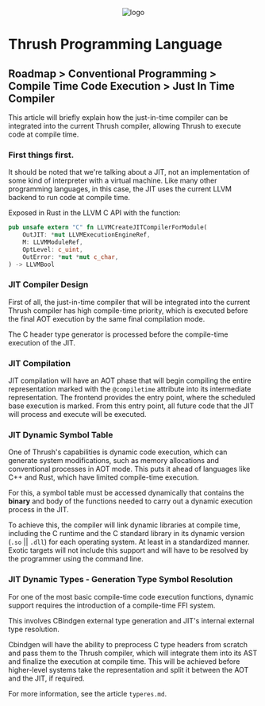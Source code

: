 <p align="center">
  <img src= "https://github.com/thrushlang/thrushc/blob/master/assets/thrushlang-v1.6.png" alt= "logo" style= "width: 2hv; height: 2hv;"> </img>
</p>

# Thrush Programming Language 

## Roadmap > Conventional Programming > Compile Time Code Execution > Just In Time Compiler

This article will briefly explain how the just-in-time compiler can be integrated into the current Thrush compiler, allowing Thrush to execute code at compile time.

### First things first.

It should be noted that we're talking about a JIT, not an implementation of some kind of interpreter with a virtual machine. Like many other programming languages, in this case, the JIT uses the current LLVM backend to run code at compile time.

Exposed in Rust in the LLVM C API with the function:

```rust
pub unsafe extern "C" fn LLVMCreateJITCompilerForModule(
    OutJIT: *mut LLVMExecutionEngineRef,
    M: LLVMModuleRef,
    OptLevel: c_uint,
    OutError: *mut *mut c_char,
) -> LLVMBool
```

### JIT Compiler Design

First of all, the just-in-time compiler that will be integrated into the current Thrush compiler has high compile-time priority, which is executed before the final AOT execution by the same final compilation mode.

The C header type generator is processed before the compile-time execution of the JIT.

### JIT Compilation

JIT compilation will have an AOT phase that will begin compiling the entire representation marked with the `@compiletime` attribute into its intermediate representation. The frontend provides the entry point, where the scheduled base execution is marked. From this entry point, all future code that the JIT will process and execute will be executed.

### JIT Dynamic Symbol Table

One of Thrush's capabilities is dynamic code execution, which can generate system modifications, such as memory allocations and conventional processes in AOT mode. This puts it ahead of languages ​​like C++ and Rust, which have limited compile-time execution.

For this, a symbol table must be accessed dynamically that contains the **binary** and body of the functions needed to carry out a dynamic execution process in the JIT.

To achieve this, the compiler will link dynamic libraries at compile time, including the C runtime and the C standard library in its dynamic version (`.so` || `.dll`) for each operating system. At least in a standardized manner. Exotic targets will not include this support and will have to be resolved by the programmer using the command line.

### JIT Dynamic Types - Generation Type Symbol Resolution

For one of the most basic compile-time code execution functions, dynamic support requires the introduction of a compile-time FFI system.

This involves CBindgen external type generation and JIT's internal external type resolution.

Cbindgen will have the ability to preprocess C type headers from scratch and pass them to the Thrush compiler, which will integrate them into its AST and finalize the execution at compile time. This will be achieved before higher-level systems take the representation and split it between the AOT and the JIT, if required.

For more information, see the article `typeres.md`.


